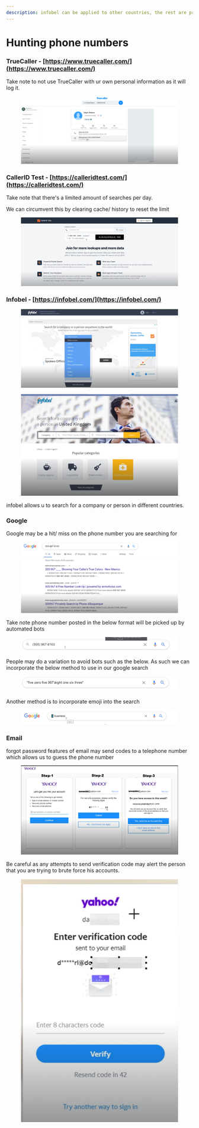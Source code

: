 ```yaml
---
description: infobel can be applied to other countries, the rest are predominantly US based
---
```


# Hunting phone numbers

### TrueCaller - [https://www.truecaller.com/](https://www.truecaller.com/)

Take note to not use TrueCaller with ur own personal information as it will log it.&#x20;

<figure><img src="../../.gitbook/assets/image (65).png" alt=""><figcaption></figcaption></figure>

### CallerID Test - [https://calleridtest.com/](https://calleridtest.com/)

Take note that there's a limited amount of searches per day.

We can circumvent this by clearing cache/ history to reset the limit&#x20;

<figure><img src="../../.gitbook/assets/image (66).png" alt=""><figcaption></figcaption></figure>

### Infobel - [https://infobel.com/](https://infobel.com/)

<figure><img src="../../.gitbook/assets/image (69).png" alt=""><figcaption></figcaption></figure>

<figure><img src="../../.gitbook/assets/image (70).png" alt=""><figcaption></figcaption></figure>

infobel allows u to search for a company or person in different countries.&#x20;

### Google

Google may be a hit/ miss on the phone number you are searching for&#x20;

<figure><img src="../../.gitbook/assets/image (61).png" alt=""><figcaption></figcaption></figure>

Take note phone number posted in the below format will be picked up by automated bots&#x20;

<figure><img src="../../.gitbook/assets/image (62).png" alt=""><figcaption></figcaption></figure>

People may do a variation to avoid bots such as the below. As such we can incorporate the below method to use in our google search&#x20;

<figure><img src="../../.gitbook/assets/image (63).png" alt=""><figcaption></figcaption></figure>

Another method is to incorporate emoji into the search&#x20;

<figure><img src="../../.gitbook/assets/image (64).png" alt=""><figcaption></figcaption></figure>



### Email&#x20;

forgot password features of email may send codes to a telephone number which allows us to guess the phone number&#x20;

<figure><img src="../../.gitbook/assets/image (67).png" alt=""><figcaption></figcaption></figure>

Be careful as any attempts to send verification code may alert the person that you are trying to brute force his accounts.&#x20;

<figure><img src="../../.gitbook/assets/image (68).png" alt=""><figcaption></figcaption></figure>
